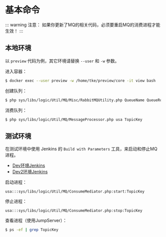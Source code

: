 # 基本命令

::: warning 注意：
如果你更新了MQ的相关代码，必须要重启MQ的消费进程才能生效！
:::

## 本地环境

以 `preview` 代码为例，其它环境请替换 `--user` 和 `-w` 参数。

进入容器：
```sh
$ docker exec --user preview -w /home/tke/preview/core -it view bash
```

创建队列：
```sh
$ php sys/libs/logic/Util/MQ/Misc/RabbitMQUtility.php QueueName QueueRoute
```

消费队列：
```sh
$ php sys/libs/logic/Util/MQ/MessageProcessor.php usa TopicKey
```

## 测试环境

在测试环境中使用 Jenkins 的 `Build with Parameters` 工具，来启动和停止MQ进程。

- [Dev环境Jenkins](https://jenkins.tkeasia.com/job/Dev_For_Once_Scripts/build)
- [Dev2环境Jenkins](https://jenkins.tkeasia.com/job/Dev2%20Deploy%20For%20Once%20Scripts/build)

启动进程：
```
usa:::sys/libs/logic/Util/MQ/ConsumeMediator.php:start:TopicKey
```

停止进程：
```
usa:::sys/libs/logic/Util/MQ/ConsumeMediator.php:stop:TopicKey
```

查看进程（使用JumpServer）：
```sh
$ ps -ef | grep TopicKey
```